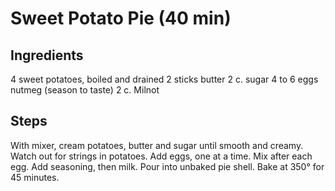 # Sweet Potato Pie (40 min)
## Ingredients
4 sweet potatoes, boiled and drained
2 sticks butter
2 c. sugar
4 to 6 eggs
nutmeg (season to taste)
2 c. Milnot

## Steps
With mixer, cream potatoes, butter and sugar until smooth and creamy.
Watch out for strings in potatoes.
Add eggs, one at a time.
Mix after each egg.
Add seasoning, then milk.
Pour into unbaked pie shell.
Bake at 350° for 45 minutes.
